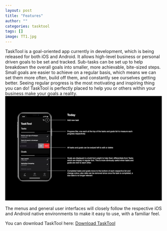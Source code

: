 ```yaml
---
layout: post
title: "Features"
author: ""
categories: tasktool
tags: []
image: TT1.jpg
---
```


TaskTool is a goal-oriented app currently in development, which is being released for both iOS and Android. It allows high-level business or personal driven goals to be set and tracked. Sub-tasks can be set up to help breakdown the overall goals into smaller, more achievable, bite-sized steps. Small goals are easier to achieve on a regular basis, which means we can set them more often, build off them, and constantly see ourselves getting better. Seeing regular progress is the most motivating and inspiring thing you can do! TaskTool is perfectly placed to help you or others within your business make your goals a reality. 
![TT2](../assets/img/TT2.jpg)


The menus and general user interfaces will closely follow the respective iOS and Android native environments to make it easy to use, with a familiar feel. 

You can download TaskTool here: [Download TaskTool](https://www.tasktool.app/tasktool/download)